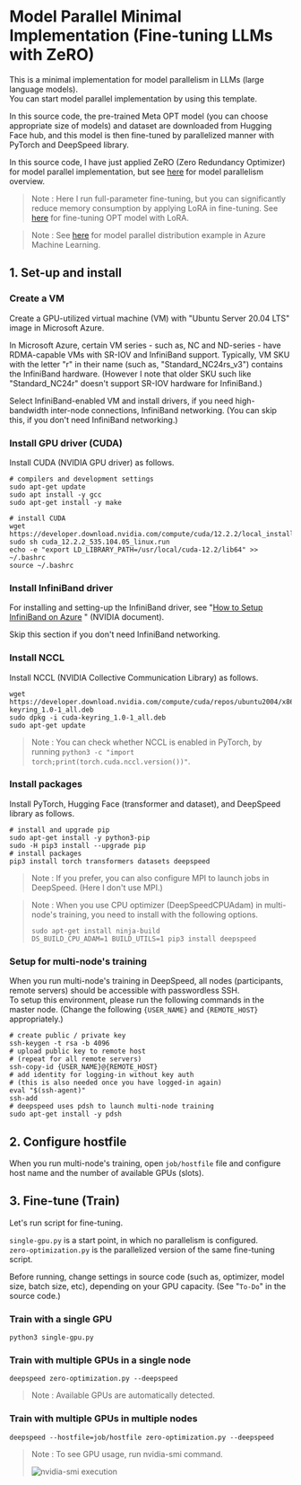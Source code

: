 # Model Parallel Minimal Implementation (Fine-tuning LLMs with ZeRO)

This is a minimal implementation for model parallelism in LLMs (large language models).<br>
You can start model parallel implementation by using this template.

In this source code, the pre-trained Meta OPT model (you can choose appropriate size of models) and dataset are downloaded from Hugging Face hub, and this model is then fine-tuned by parallelized manner with PyTorch and DeepSpeed library.

In this source code, I have just applied ZeRO (Zero Redundancy Optimizer) for model parallel implementation, but see [here]( https://tsmatz.wordpress.com/2023/09/21/model-parallelism/) for model parallelism overview.

> Note : Here I run full-parameter fine-tuning, but you can significantly reduce memory consumption by applying LoRA in fine-tuning. See [here](https://github.com/tsmatz/finetune_llm_with_lora) for fine-tuning OPT model with LoRA.

> Note : See [here](https://github.com/tsmatz/azureml-examples/blob/master/azureml_huggingface_distributed_with_deepspeed/azureml_huggingface_distributed_with_deepspeed.ipynb) for model parallel distribution example in Azure Machine Learning.

## 1. Set-up and install

### Create a VM

Create a GPU-utilized virtual machine (VM) with "Ubuntu Server 20.04 LTS" image in Microsoft Azure.

In Microsoft Azure, certain VM series - such as, NC and ND-series - have RDMA-capable VMs with SR-IOV and InfiniBand support. Typically, VM SKU with the letter "r" in their name (such as, "Standard_NC24rs_v3") contains the InfiniBand hardware. (However I note that older SKU such like "Standard_NC24r" doesn't support SR-IOV hardware for InfiniBand.)

Select InfiniBand-enabled VM and install drivers, if you need  high-bandwidth inter-node connections, InfiniBand networking. (You can skip this, if you don't need InfiniBand networking.)

### Install GPU driver (CUDA)

Install CUDA (NVIDIA GPU driver) as follows.

```
# compilers and development settings
sudo apt-get update
sudo apt install -y gcc
sudo apt-get install -y make

# install CUDA
wget https://developer.download.nvidia.com/compute/cuda/12.2.2/local_installers/cuda_12.2.2_535.104.05_linux.run
sudo sh cuda_12.2.2_535.104.05_linux.run
echo -e "export LD_LIBRARY_PATH=/usr/local/cuda-12.2/lib64" >> ~/.bashrc
source ~/.bashrc
```

### Install InfiniBand driver

For installing and setting-up the InfiniBand driver, see "[How to Setup InfiniBand on Azure](https://docs.rapids.ai/deployment/stable/guides/azure/infiniband/)
" (NVIDIA document).

Skip this section if you don't need InfiniBand networking.

### Install NCCL

Install NCCL (NVIDIA Collective Communication Library) as follows.

```
wget https://developer.download.nvidia.com/compute/cuda/repos/ubuntu2004/x86_64/cuda-keyring_1.0-1_all.deb
sudo dpkg -i cuda-keyring_1.0-1_all.deb
sudo apt-get update
```

> Note : You can check whether NCCL is enabled in PyTorch, by running ```python3 -c "import torch;print(torch.cuda.nccl.version())"```.

### Install packages

Install PyTorch, Hugging Face (transformer and dataset), and DeepSpeed library as follows.

```
# install and upgrade pip
sudo apt-get install -y python3-pip
sudo -H pip3 install --upgrade pip
# install packages
pip3 install torch transformers datasets deepspeed
```

> Note : If you prefer, you can also configure MPI to launch jobs in DeepSpeed. (Here I don't use MPI.)


<blockquote>
Note : When you use CPU optimizer (DeepSpeedCPUAdam) in multi-node's training, you need to install with the following options.

```
sudo apt-get install ninja-build
DS_BUILD_CPU_ADAM=1 BUILD_UTILS=1 pip3 install deepspeed
```
</blockquote>

### Setup for multi-node's training

When you run multi-node's training in DeepSpeed, all nodes (participants, remote servers) should be accessible with passwordless SSH.<br>
To setup this environment, please run the following commands in the master node. (Change the following ```{USER_NAME}``` and ```{REMOTE_HOST}``` appropriately.)

```
# create public / private key
ssh-keygen -t rsa -b 4096
# upload public key to remote host
# (repeat for all remote servers)
ssh-copy-id {USER_NAME}@{REMOTE_HOST}
# add identity for logging-in without key auth
# (this is also needed once you have logged-in again)
eval "$(ssh-agent)"
ssh-add
# deepspeed uses pdsh to launch multi-node training
sudo apt-get install -y pdsh
```

## 2. Configure hostfile

When you run multi-node's training, open ```job/hostfile``` file and configure host name and the number of available GPUs (slots).

## 3. Fine-tune (Train)

Let's run script for fine-tuning.

```single-gpu.py``` is a start point, in which no parallelism is configured.<br>
```zero-optimization.py``` is the parallelized version of the same fine-tuning script.

Before running, change settings in source code (such as, optimizer, model size, batch size, etc), depending on your GPU capacity. (See "```To-Do```" in the source code.)

### Train with a single GPU

```
python3 single-gpu.py
```

### Train with multiple GPUs in a single node

```
deepspeed zero-optimization.py --deepspeed
```

> Note : Available GPUs are automatically detected.

### Train with multiple GPUs in multiple nodes

```
deepspeed --hostfile=job/hostfile zero-optimization.py --deepspeed
```

<blockquote>
Note : To see GPU usage, run nvidia-smi command.

![nvidia-smi execution](https://tsmatz.files.wordpress.com/2023/09/20230925_gpu_usage.jpg)
</blockquote>
